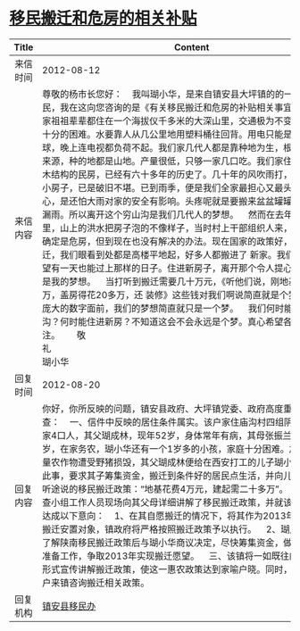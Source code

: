 # [移民搬迁和危房的相关补贴](http://www.shangluo.gov.cn/zmhd/ldxxxx.jsp?urltype=leadermail.LeaderMailContentUrl&wbtreeid=1112&leadermailid=1340)

| Title |                                                                                                                                                                                                                                                                                                                                                                                 Content                                                                                                                                                                                                                                                                                                                                                                                  |
|:-----:|--------------------------------------------------------------------------------------------------------------------------------------------------------------------------------------------------------------------------------------------------------------------------------------------------------------------------------------------------------------------------------------------------------------------------------------------------------------------------------------------------------------------------------------------------------------------------------------------------------------------------------------------------------------------------------------------------------------------------------------------------------------------------|
| 来信时间  | 2012-08-12                                                                                                                                                                                                                                                                                                                                                                                                                                                                                                                                                                                                                                                                                                                                                               |
| 来信内容  | 尊敬的杨市长您好：    我叫瑚小华，是来自镇安县大坪镇的的一个深山的农民，我在这向您咨询的是《有关移民搬迁和危房的补贴相关事宜》。    我们家祖祖辈辈都住在一个海拔仪千多米的大深山里，交通极为不变，吃水用电十分的困难。水要靠人从几公里地用塑料桶往回背。用电只能是一个红绣球，晚上连电视都负荷不起。我们家几代人都是靠种地为生，根本没有经济来源，种的地都是山地。产量很低，只够一家几口吃。我们家住的是两间土木结构的民房，已经有六十多年的历史了。几十年的风吹雨打，本不起眼的小房子，已是破旧不堪。已到雨季，便是我们全家最担心又最头疼的事。担心，是还怕大雨对家的安全有影响。头疼呢就是要搬来盆盆罐罐去接屋里的漏雨。所以离开这个穷山沟是我们几代人的梦想。    然而在去年一场大雨里，山上的洪水把房子泡的不像样子，当时村上干部组织人来，拍照了，已确定是危房，但到现在也没有解决的办法。现在国家的政策好，提倡移民搬迁，我们眼看到处都是高楼平地起，好多人都搬进了 新家。我们全家多么希望有一天也能过上那样的日子。住进新房子，离开那个令人提心吊胆的地方是我的梦想。    当打听到搬迁需要几十万元，《听他们说，刚地基费就得4万，盖房得花20多万，还 装修》这些钱对我们啊说简直就是个梦。在这个庞大的数字面前，我们的梦想简直就只是一个梦。    我们何时能离开这穷山沟？何时能住进新房？不知道这会不会永远是个梦。真心希望各位领导关注。       敬礼                                                                                                                          瑚小华 |
| 回复时间  | 2012-08-20                                                                                                                                                                                                                                                                                                                                                                                                                                                                                                                                                                                                                                                                                                                                                               |
| 回复内容  | 你好，你所反映的问题，镇安县政府、大坪镇党委、政府高度重视，经查：    一、信件中反映的居住条件属实。该户家住庙沟村四组阴坡山顶，全家4口人，其父瑚成林，现年52岁，身体常年有病，其母张振兰，现年48岁，在家务农，瑚小华还有一个1岁多的小孩，家庭十分困难。加之近期大量农作物遭受野猪损毁，其父瑚成林便给在西安打工的儿子瑚小华电话诉说此事，要求其子筹集资金，搬迁到条件好的居民点生活，并向儿子讲了他道听途说的移民搬迁政策：“地基花费4万元，建起需二十多万”。    二、镇调查小组工作人员现场向其父母详细讲解了移民搬迁政策，并就该户搬迁一事达成以下意向：    1、在其自愿搬迁的情况下，将其作为2013年度陕南移民搬迁安置对象，镇政府将严格按照搬迁政策予以执行。    2、瑚成林夫妇在了解陕南移民搬迁政策后与瑚小华商议决定，尽快筹集资金，做好搬迁前期准备工作，争取2013年实现搬迁愿望。    三、该镇将一如既往的采取多种形式宣传讲解搬迁政策，使这一惠农政策达到家喻户晓。同时，欢迎广大农户来镇咨询搬迁相关政策。                                                                                                                                                                                                                                                                                              |
| 回复机构  | [镇安县移民办](../../category/agencies/镇安县移民办.md)                                                                                                                                                                                                                                                                                                                                                                                                                                                                                                                                                                                                                                                                                                                              |